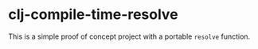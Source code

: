 # clj-compile-time-resolve

This is a simple proof of concept project with a portable `resolve` function.